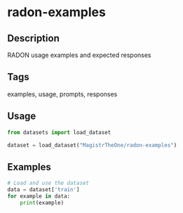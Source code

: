# radon-examples

## Description
RADON usage examples and expected responses

## Tags
examples, usage, prompts, responses

## Usage
```python
from datasets import load_dataset

dataset = load_dataset("MagistrTheOne/radon-examples")
```

## Examples
```python
# Load and use the dataset
data = dataset['train']
for example in data:
    print(example)
```
